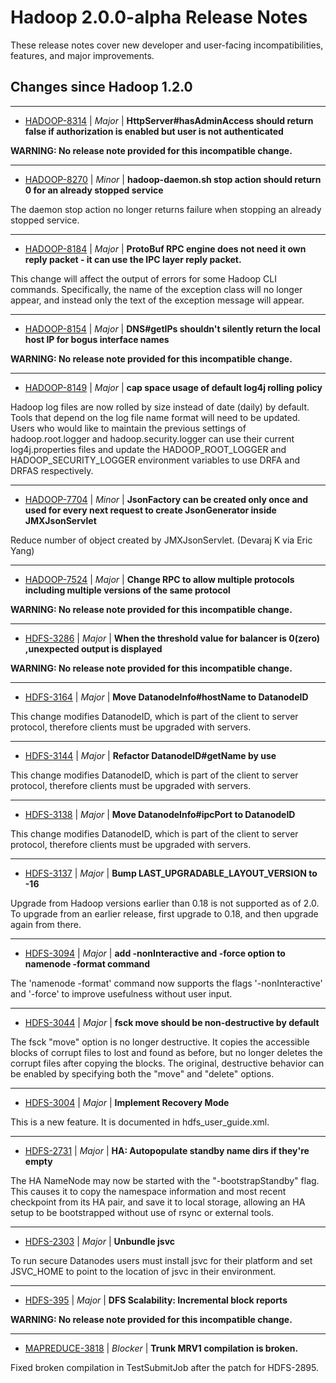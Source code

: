 # Hadoop  2.0.0-alpha Release Notes

These release notes cover new developer and user-facing incompatibilities, features, and major improvements.

## Changes since Hadoop 1.2.0

---

* [HADOOP-8314](https://issues.apache.org/jira/browse/HADOOP-8314) | *Major* | **HttpServer#hasAdminAccess should return false if authorization is enabled but user is not authenticated**

**WARNING: No release note provided for this incompatible change.**

---

* [HADOOP-8270](https://issues.apache.org/jira/browse/HADOOP-8270) | *Minor* | **hadoop-daemon.sh stop action should return 0 for an already stopped service**

The daemon stop action no longer returns failure when stopping an already stopped service.

---

* [HADOOP-8184](https://issues.apache.org/jira/browse/HADOOP-8184) | *Major* | **ProtoBuf RPC engine does not need it own reply packet - it can use the IPC layer reply packet.**

This change will affect the output of errors for some Hadoop CLI commands. Specifically, the name of the exception class will no longer appear, and instead only the text of the exception message will appear.

---

* [HADOOP-8154](https://issues.apache.org/jira/browse/HADOOP-8154) | *Major* | **DNS#getIPs shouldn't silently return the local host IP for bogus interface names**

**WARNING: No release note provided for this incompatible change.**

---

* [HADOOP-8149](https://issues.apache.org/jira/browse/HADOOP-8149) | *Major* | **cap space usage of default log4j rolling policy**

Hadoop log files are now rolled by size instead of date (daily) by default. Tools that depend on the log file name format will need to be updated. Users who would like to maintain the previous settings of hadoop.root.logger and hadoop.security.logger can use their current log4j.properties files and update the HADOOP\_ROOT\_LOGGER and HADOOP\_SECURITY\_LOGGER environment variables to use DRFA and DRFAS respectively.

---

* [HADOOP-7704](https://issues.apache.org/jira/browse/HADOOP-7704) | *Minor* | **JsonFactory can be created only once and used for every next request to create JsonGenerator inside JMXJsonServlet**

Reduce number of object created by JMXJsonServlet. (Devaraj K via Eric Yang)

---

* [HADOOP-7524](https://issues.apache.org/jira/browse/HADOOP-7524) | *Major* | **Change RPC to allow multiple protocols including multiple versions of the same protocol**

**WARNING: No release note provided for this incompatible change.**

---

* [HDFS-3286](https://issues.apache.org/jira/browse/HDFS-3286) | *Major* | **When the threshold value for balancer is 0(zero) ,unexpected output is displayed**

**WARNING: No release note provided for this incompatible change.**

---

* [HDFS-3164](https://issues.apache.org/jira/browse/HDFS-3164) | *Major* | **Move DatanodeInfo#hostName to DatanodeID**

This change modifies DatanodeID, which is part of the client to server protocol, therefore clients must be upgraded with servers.

---

* [HDFS-3144](https://issues.apache.org/jira/browse/HDFS-3144) | *Major* | **Refactor DatanodeID#getName by use**

This change modifies DatanodeID, which is part of the client to server protocol, therefore clients must be upgraded with servers.

---

* [HDFS-3138](https://issues.apache.org/jira/browse/HDFS-3138) | *Major* | **Move DatanodeInfo#ipcPort to DatanodeID**

This change modifies DatanodeID, which is part of the client to server protocol, therefore clients must be upgraded with servers.

---

* [HDFS-3137](https://issues.apache.org/jira/browse/HDFS-3137) | *Major* | **Bump LAST\_UPGRADABLE\_LAYOUT\_VERSION to -16**

Upgrade from Hadoop versions earlier than 0.18 is not supported as of 2.0. To upgrade from an earlier release, first upgrade to 0.18, and then upgrade again from there.

---

* [HDFS-3094](https://issues.apache.org/jira/browse/HDFS-3094) | *Major* | **add -nonInteractive and -force option to namenode -format command**

The 'namenode -format' command now supports the flags '-nonInteractive' and '-force' to improve usefulness without user input.

---

* [HDFS-3044](https://issues.apache.org/jira/browse/HDFS-3044) | *Major* | **fsck move should be non-destructive by default**

The fsck "move" option is no longer destructive. It copies the accessible blocks of corrupt files to lost and found as before, but no longer deletes the corrupt files after copying the blocks. The original, destructive behavior can be enabled by specifying both the "move" and "delete" options.

---

* [HDFS-3004](https://issues.apache.org/jira/browse/HDFS-3004) | *Major* | **Implement Recovery Mode**

This is a new feature.  It is documented in hdfs\_user\_guide.xml.

---

* [HDFS-2731](https://issues.apache.org/jira/browse/HDFS-2731) | *Major* | **HA: Autopopulate standby name dirs if they're empty**

The HA NameNode may now be started with the "-bootstrapStandby" flag. This causes it to copy the namespace information and most recent checkpoint from its HA pair, and save it to local storage, allowing an HA setup to be bootstrapped without use of rsync or external tools.

---

* [HDFS-2303](https://issues.apache.org/jira/browse/HDFS-2303) | *Major* | **Unbundle jsvc**

To run secure Datanodes users must install jsvc for their platform and set JSVC\_HOME to point to the location of jsvc in their environment.

---

* [HDFS-395](https://issues.apache.org/jira/browse/HDFS-395) | *Major* | **DFS Scalability: Incremental block reports**

**WARNING: No release note provided for this incompatible change.**

---

* [MAPREDUCE-3818](https://issues.apache.org/jira/browse/MAPREDUCE-3818) | *Blocker* | **Trunk MRV1 compilation is broken.**

Fixed broken compilation in TestSubmitJob after the patch for HDFS-2895.



